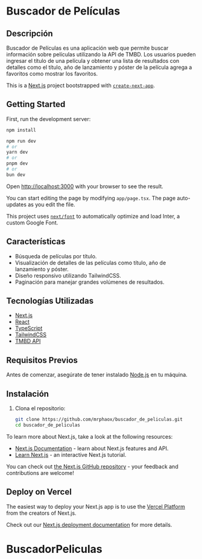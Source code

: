 # Buscador de Películas

## Descripción

Buscador de Películas es una aplicación web que permite buscar información sobre películas utilizando la API de TMBD. Los usuarios pueden ingresar el título de una película y obtener una lista de resultados con detalles como el título, año de lanzamiento y póster de la película agrega a favoritos como mostrar los favoritos.

This is a [Next.js](https://nextjs.org/) project bootstrapped with [`create-next-app`](https://github.com/vercel/next.js/tree/canary/packages/create-next-app).

## Getting Started

First, run the development server:


```bash
npm install

npm run dev
# or
yarn dev
# or
pnpm dev
# or
bun dev
```

Open [http://localhost:3000](http://localhost:3000) with your browser to see the result.

You can start editing the page by modifying `app/page.tsx`. The page auto-updates as you edit the file.

This project uses [`next/font`](https://nextjs.org/docs/basic-features/font-optimization) to automatically optimize and load Inter, a custom Google Font.

## Características

- Búsqueda de películas por título.
- Visualización de detalles de las películas como título, año de lanzamiento y póster.
- Diseño responsivo utilizando TailwindCSS.
- Paginación para manejar grandes volúmenes de resultados.

## Tecnologías Utilizadas

- [Next.js](https://nextjs.org/)
- [React](https://reactjs.org/)
- [TypeScript](https://www.typescriptlang.org/)
- [TailwindCSS](https://tailwindcss.com/)
- [TMBD API](https://developer.themoviedb.org/docs/getting-started)

## Requisitos Previos

Antes de comenzar, asegúrate de tener instalado [Node.js](https://nodejs.org/en/) en tu máquina.

## Instalación

1. Clona el repositorio:

   ```bash
   git clone https://github.com/mrphaox/buscador_de_peliculas.git
   cd buscador_de_peliculas


To learn more about Next.js, take a look at the following resources:

- [Next.js Documentation](https://nextjs.org/docs) - learn about Next.js features and API.
- [Learn Next.js](https://nextjs.org/learn) - an interactive Next.js tutorial.

You can check out [the Next.js GitHub repository](https://github.com/vercel/next.js/) - your feedback and contributions are welcome!

## Deploy on Vercel

The easiest way to deploy your Next.js app is to use the [Vercel Platform](https://vercel.com/new?utm_medium=default-template&filter=next.js&utm_source=create-next-app&utm_campaign=create-next-app-readme) from the creators of Next.js.

Check out our [Next.js deployment documentation](https://nextjs.org/docs/deployment) for more details.
# BuscadorPeliculas
